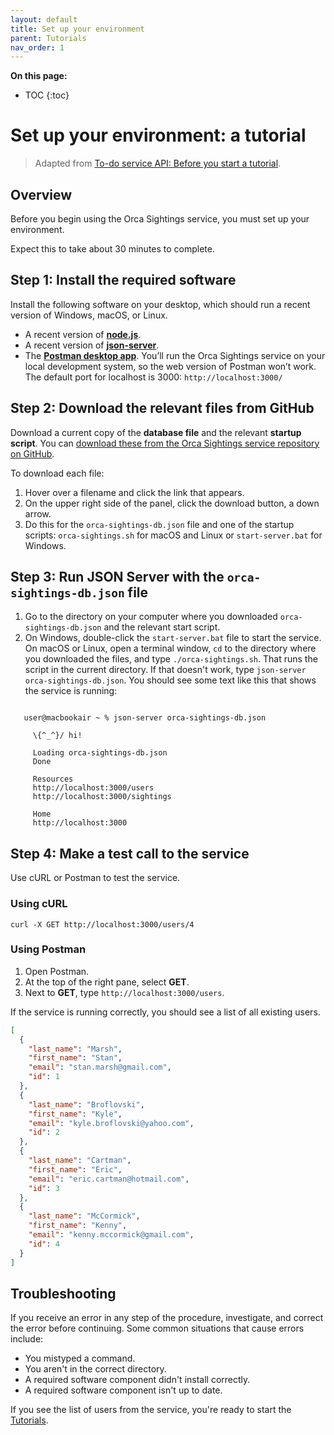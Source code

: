 ```yaml
---
layout: default
title: Set up your environment
parent: Tutorials
nav_order: 1
---
```


**On this page:**

- TOC
{:toc}

# Set up your environment: a tutorial

> Adapted from [To-do service API: Before you start a tutorial](https://uwc2-apidoc.github.io/to-do-service-sp25/before-you-start-a-tutorial.html).

## Overview

Before you begin using the Orca Sightings service, you must set up your environment.

Expect this to take about 30 minutes to complete.

## Step 1: Install the required software

Install the following software on your desktop, which should run a recent version of Windows, macOS, or Linux.

- A recent version of **[node.js](https://nodejs.org/en)**.
- A recent version of **[json-server](https://www.npmjs.com/package/json-server)**.
- The [**Postman desktop app**](https://www.postman.com/downloads/). You’ll run the Orca Sightings service on your local development system, so the web version of Postman won’t work. The default port for localhost is 3000: `http://localhost:3000/`

## Step 2: Download the relevant files from GitHub

Download a current copy of the **database file** and the relevant **startup script**. You can [download these from the Orca Sightings service repository on GitHub](https://github.com/juliebro/orca-sightings-api/tree/main/api).

To download each file:

1. Hover over a filename and click the link that appears.
2. On the upper right side of the panel, click the download button, a down arrow.
3. Do this for the `orca-sightings-db.json` file and one of the startup scripts: `orca-sightings.sh` for macOS and Linux or  `start-server.bat` for Windows.

## Step 3: Run JSON Server with the `orca-sightings-db.json` file

1. Go to the directory on your computer where you downloaded `orca-sightings-db.json` and the relevant start script.
2. On Windows, double-click the `start-server.bat` file to start the service. On macOS or Linux, open a terminal window, `cd` to the directory where you downloaded the files, and type `./orca-sightings.sh`. That runs the script in the current directory. If that doesn't work, type `json-server orca-sightings-db.json`. You should see some text like this that shows the service is running:

```shell

   user@macbookair ~ % json-server orca-sightings-db.json
   
     \{^_^}/ hi!
   
     Loading orca-sightings-db.json
     Done
   
     Resources
     http://localhost:3000/users
     http://localhost:3000/sightings
   
     Home
     http://localhost:3000
```

## Step 4: Make a test call to the service

Use cURL or Postman to test the service.

### Using cURL

```shell
curl -X GET http://localhost:3000/users/4
```

### Using Postman

1. Open Postman.
2. At the top of the right pane, select **GET**.
3. Next to **GET**, type `http://localhost:3000/users`.

If the service is running correctly, you should see a list of all existing users.

```json
[
  {
    "last_name": "Marsh",
    "first_name": "Stan",
    "email": "stan.marsh@gmail.com",
    "id": 1
  },
  {
    "last_name": "Broflovski",
    "first_name": "Kyle",
    "email": "kyle.broflovski@yahoo.com",
    "id": 2
  },
  {
    "last_name": "Cartman",
    "first_name": "Eric",
    "email": "eric.cartman@hotmail.com",
    "id": 3
  },
  {
    "last_name": "McCormick",
    "first_name": "Kenny",
    "email": "kenny.mccormick@gmail.com",
    "id": 4
  }
]
```

## Troubleshooting

If you receive an error in any step of the procedure, investigate, and correct the error before continuing. Some common situations that cause errors include:

- You mistyped a command.
- You aren't in the correct directory.
- A required software component didn't install correctly.
- A required software component isn't up to date.

If you see the list of users from the service, you're ready to start the [Tutorials](./tutorials/tutorials.md).
